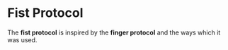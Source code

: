 # Fist Protocol

The **fist protocol** is inspired by the **finger protocol** and the ways which it was used.

